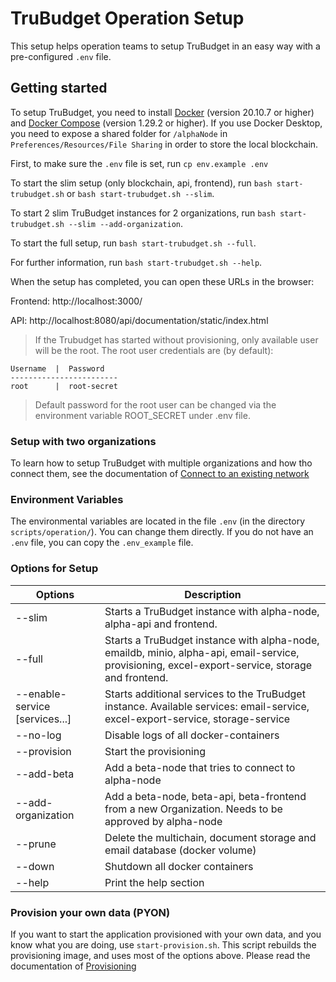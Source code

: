 # TruBudget Operation Setup

This setup helps operation teams to setup TruBudget in an easy way with a pre-configured `.env` file.

## Getting started

To setup TruBudget, you need to install [Docker](https://www.docker.com/community-edition#/download) (version 20.10.7 or higher) and [Docker Compose](https://docs.docker.com/compose/install/) (version 1.29.2 or higher). If you use Docker Desktop, you need to expose a shared folder for `/alphaNode` in `Preferences/Resources/File Sharing` in order to store the local blockchain.

First, to make sure the `.env` file is set, run `cp env.example .env`

To start the slim setup (only blockchain, api, frontend), run `bash start-trubudget.sh` or `bash start-trubudget.sh --slim`.

To start 2 slim TruBudget instances for 2 organizations, run `bash start-trubudget.sh --slim --add-organization`.

To start the full setup, run `bash start-trubudget.sh --full`.

For further information, run `bash start-trubudget.sh --help`.

When the setup has completed, you can open these URLs in the browser:

Frontend: http://localhost:3000/

API: http://localhost:8080/api/documentation/static/index.html

> If the Trubudget has started without provisioning, only available user will be the root. The root user credentials are (by default):

```
Username  |  Password
------------------------
root      |  root-secret
```

> Default password for the root user can be changed via the environment variable ROOT_SECRET under .env file.

### Setup with two organizations

To learn how to setup TruBudget with multiple organizations and how tho connect them, see the documentation of [Connect to an existing network](../../docs/operation-administration/installation/connect-to-an-existing-network/docker.md)

### Environment Variables

The environmental variables are located in the file `.env` (in the directory `scripts/operation/`). You can change them directly. If you do not have an `.env` file, you can copy the `.env_example` file.

### Options for Setup

| Options                        | Description                                                                                                                                      |
| ------------------------------ | ------------------------------------------------------------------------------------------------------------------------------------------------ |
| --slim                         | Starts a TruBudget instance with alpha-node, alpha-api and frontend.                                                               |
| --full                         | Starts a TruBudget instance with alpha-node, emaildb, minio, alpha-api, email-service, provisioning, excel-export-service, storage and frontend. |
| --enable-service [services...] | Starts additional services to the TruBudget instance. Available services: email-service, excel-export-service, storage-service                   |
| --no-log                       | Disable logs of all docker-containers                                                                                                            |
| --provision                    | Start the provisioning                                                                                                                           |
| --add-beta                     | Add a beta-node that tries to connect to alpha-node                                                                                              |
| --add-organization             | Add a beta-node, beta-api, beta-frontend from a new Organization. Needs to be approved by alpha-node                                             |
| --prune                        | Delete the multichain, document storage and email database (docker volume)                                                                       |
| --down                         | Shutdown all docker containers                                                                                                                   |
| --help                         | Print the help section                                                                                                                           |

### Provision your own data (PYON)

If you want to start the application provisioned with your own data, and you know what you are doing, use `start-provision.sh`.
This script rebuilds the provisioning image, and uses most of the options above. Please read the documentation of [Provisioning](../../provisioning/README.md)


